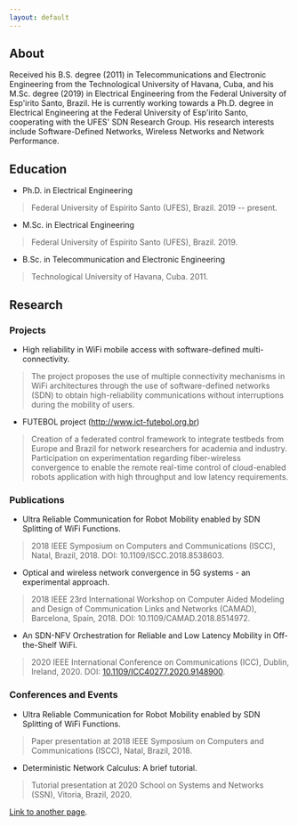 ```yaml
---
layout: default
---
```


## About

Received his B.S. degree (2011) in Telecommunications and Electronic Engineering from the Technological University of Havana, Cuba, and his M.Sc. degree (2019) in Electrical Engineering from the Federal University of Esp\'irito Santo, Brazil. He is currently working towards a Ph.D. degree in Electrical Engineering at the Federal University of Esp\'irito Santo, cooperating with the UFES' SDN Research Group. His research interests include Software-Defined Networks, Wireless Networks and Network Performance.

## Education

* Ph.D. in Electrical Engineering
> Federal University of Espírito Santo (UFES), Brazil. 2019 -- present.

* M.Sc. in Electrical Engineering
> Federal University of Espírito Santo (UFES), Brazil. 2019.

* B.Sc. in Telecommunication and Electronic Engineering
> Technological University of Havana, Cuba. 2011.

## Research

### Projects

* High reliability in WiFi mobile access with software-defined multi-connectivity.
> The project proposes the use of multiple connectivity mechanisms in WiFi architectures through the use of software-defined networks (SDN) to obtain high-reliability communications without interruptions during the mobility of users.

* FUTEBOL project (http://www.ict-futebol.org.br)
> Creation of a federated control framework to integrate testbeds from Europe and Brazil for network researchers for academia and industry. Participation on experimentation regarding fiber-wireless convergence to enable the remote real-time control of cloud-enabled robots application with high throughput and low latency requirements.

### Publications

* Ultra Reliable Communication for Robot Mobility enabled by SDN Splitting of WiFi Functions.
> 2018 IEEE Symposium on Computers and Communications (ISCC), Natal, Brazil, 2018. DOI: 10.1109/ISCC.2018.8538603.

* Optical and wireless network convergence in 5G systems - an experimental approach.
> 2018 IEEE 23rd International Workshop on Computer Aided Modeling and Design of Communication Links and Networks (CAMAD), Barcelona, Spain, 2018. DOI: 10.1109/CAMAD.2018.8514972.

* An SDN-NFV Orchestration for Reliable and Low Latency Mobility in Off-the-Shelf WiFi.
> 2020 IEEE International Conference on Communications (ICC), Dublin, Ireland, 2020. DOI: [10.1109/ICC40277.2020.9148900](https://ieeexplore.ieee.org/abstract/document/9148900).

### Conferences and Events

* Ultra Reliable Communication for Robot Mobility enabled by SDN Splitting of WiFi Functions.
> Paper presentation at 2018 IEEE Symposium on Computers and Communications (ISCC), Natal, Brazil, 2018.

* Deterministic Network Calculus: A brief tutorial.
> Tutorial presentation at 2020 School on Systems and Networks (SSN), Vitoria, Brazil, 2020.

[Link to another page](./another-page.html).